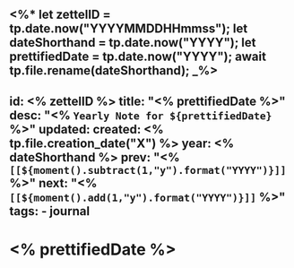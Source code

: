 <%*
	let zettelID = tp.date.now("YYYYMMDDHHmmss");
	let dateShorthand = tp.date.now("YYYY");
	let prettifiedDate = tp.date.now("YYYY");
	await tp.file.rename(dateShorthand);
_%>
---
id: <% zettelID %>
title: "<% prettifiedDate %>"
desc: "<% `Yearly Note for ${prettifiedDate}` %>"
updated: 
created: <% tp.file.creation_date("X") %>
year: <% dateShorthand %>
prev: "<% `[[${moment().subtract(1,"y").format("YYYY")}]]` %>"
next: "<% `[[${moment().add(1,"y").format("YYYY")}]]` %>"
tags:
	- journal
---

# <% prettifiedDate %>